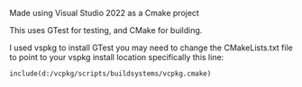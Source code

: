 Made using Visual Studio 2022 as a Cmake project

This uses GTest for testing, and CMake for building.

I used vspkg to install GTest
you may need to change the CMakeLists.txt file to point to your vspkg install location
specifically this line:

```
include(d:/vcpkg/scripts/buildsystems/vcpkg.cmake)
```